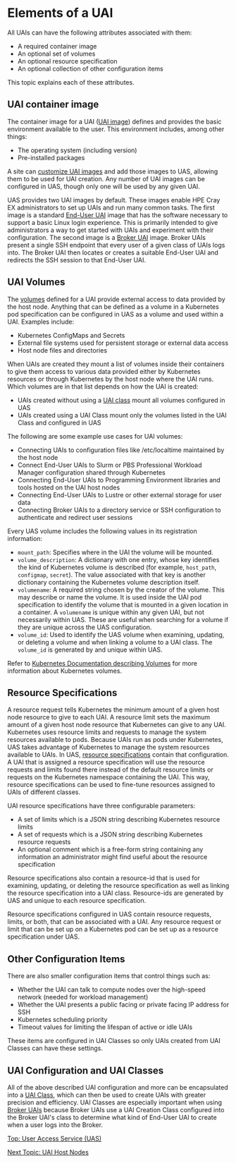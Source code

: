 # Elements of a UAI

All UAIs can have the following attributes associated with them:

* A required container image
* An optional set of volumes
* An optional resource specification
* An optional collection of other configuration items

This topic explains each of these attributes.

## UAI container image

The container image for a UAI \([UAI image](UAI_Images.md)\) defines and provides the basic environment available to the user. This environment includes, among other things:

* The operating system \(including version\)
* Pre-installed packages

A site can [customize UAI images](Customize_End-User_UAI_Images.md) and add those images to UAS, allowing them to be used for UAI creation. Any number of UAI images can be configured in UAS, though only one will be used by any given UAI.

UAS provides two UAI images by default. These images enable HPE Cray EX administrators to set up UAIs and run many common tasks.
The first image is a standard [End-User UAI](End_User_UAIs.md) image that has the software necessary to support a basic Linux login experience.
This is primarily intended to give administrators a way to get started with UAIs and experiment with their configuration. The second image is a [Broker UAI](Broker_Mode_UAI_Management.md) image.
Broker UAIs present a single SSH endpoint that every user of a given class of UAIs logs into.
The Broker UAI then locates or creates a suitable End-User UAI and redirects the SSH session to that End-User UAI.

## UAI Volumes

The [volumes](Volumes.md) defined for a UAI provide external access to data provided by the host node. Anything that can be defined as a volume in a Kubernetes pod specification can be configured in UAS as a volume and used within a UAI. Examples include:

* Kubernetes ConfigMaps and Secrets
* External file systems used for persistent storage or external data access
* Host node files and directories

When UAIs are created they mount a list of volumes inside their containers to give them access to various data provided either by Kubernetes resources or through Kubernetes by the host node where the UAI runs.
Which volumes are in that list depends on how the UAI is created:

* UAIs created without using a [UAI class](UAI_Classes.md) mount all volumes configured in UAS
* UAIs created using a UAI Class mount only the volumes listed in the UAI Class and configured in UAS

The following are some example use cases for UAI volumes:

* Connecting UAIs to configuration files like /etc/localtime maintained by the host node
* Connect End-User UAIs to Slurm or PBS Professional Workload Manager configuration shared through Kubernetes
* Connecting End-User UAIs to Programming Environment libraries and tools hosted on the UAI host nodes
* Connecting End-User UAIs to Lustre or other external storage for user data
* Connecting Broker UAIs to a directory service or SSH configuration to authenticate and redirect user sessions

Every UAS volume includes the following values in its registration information:

* `mount_path`: Specifies where in the UAI the volume will be mounted.
* `volume_description`: A dictionary with one entry, whose key identifies the kind of Kubernetes volume is described \(for example, `host_path`, `configmap`, `secret`\).
  The value associated with that key is another dictionary containing the Kubernetes volume description itself.
* `volumename`: A required string chosen by the creator of the volume. This may describe or name the volume. It is used inside the UAI pod specification to identify the volume that is mounted in a given location in a container.
  A `volumename` is unique within any given UAI, but not necessarily within UAS. These are useful when searching for a volume if they are unique across the UAS configuration.
* `volume_id`: Used to identify the UAS volume when examining, updating, or deleting a volume and when linking a volume to a UAI class. The `volume_id` is generated by and unique within UAS.

Refer to [Kubernetes Documentation describing Volumes](https://kubernetes.io/docs/concepts/storage/volumes) for more information about Kubernetes volumes.

## Resource Specifications

A resource request tells Kubernetes the minimum amount of a given host node resource to give to each UAI. A resource limit sets the maximum amount of a given host node resource that Kubernetes can give to any UAI.
Kubernetes uses resource limits and requests to manage the system resources available to pods. Because UAIs run as pods under Kubernetes, UAS takes advantage of Kubernetes to manage the system resources available to UAIs.
In UAS, [resource specifications](Resource_Specifications.md) contain that configuration.
A UAI that is assigned a resource specification will use the resource requests and limits found there instead of the default resource limits or requests on the Kubernetes namespace containing the UAI.
This way, resource specifications can be used to fine-tune resources assigned to UAIs of different classes.

UAI resource specifications have three configurable parameters:

* A set of limits which is a JSON string describing Kubernetes resource limits
* A set of requests which is a JSON string describing Kubernetes resource requests
* An optional comment which is a free-form string containing any information an administrator might find useful about the resource specification

Resource specifications also contain a resource-id that is used for examining, updating, or deleting the resource specification as well as linking the resource specification into a UAI class.
Resource-ids are generated by UAS and unique to each resource specification.

Resource specifications configured in UAS contain resource requests, limits, or both, that can be associated with a UAI.
Any resource request or limit that can be set up on a Kubernetes pod can be set up as a resource specification under UAS.

## Other Configuration Items

There are also smaller configuration items that control things such as:

* Whether the UAI can talk to compute nodes over the high-speed network \(needed for workload management\)
* Whether the UAI presents a public facing or private facing IP address for SSH
* Kubernetes scheduling priority
* Timeout values for limiting the lifespan of active or idle UAIs

These items are configured in UAI Classes so only UAIs created from UAI Classes can have these settings.

## UAI Configuration and UAI Classes

All of the above described UAI configuration and more can be encapsulated into a [UAI Class](UAI_Classes.md), which can then be used to create UAIs with greater precision and efficiency.
UAI Classes are especially important when using [Broker UAIs](Broker_Mode_UAI_Management.md) because Broker UAIs use a UAI Creation Class configured into the Broker UAI's class to determine what kind of End-User UAI to create when a user logs into the Broker.

[Top: User Access Service (UAS)](README.md)

[Next Topic: UAI Host Nodes](UAI_Host_Nodes.md)

